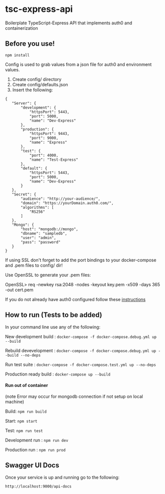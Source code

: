 # tsc-express-api
Boilerplate TypeScript-Express API that implements auth0 and containerization

## Before you use!

```npm install```

Config is used to grab values from a json file for auth0 and environment values.

 1. Create config/ directory
 2. Create config/defaults.json
 3. Insert the following:

 ```
{
    "Server": {
        "development": {
            "httpsPort": 5443,
            "port": 5000,
            "name": "Dev-Express"
        },
        "production": {
            "httpsPort": 9443,
            "port": 9000,
            "name": "Express"
        },
        "test": {
            "port": 4000,
            "name": "Test-Express"
        },
        "default": {
            "httpsPort": 5443,
            "port": 5000,
            "name": "Dev-Express"
        }
    },
    "Secret": {
        "audience": "http://your-audience/",
        "domain": "https://yourDomain.auth0.com/",
        "algorithms": [
            "RS256"
        ]
    },
    "Mongo": {
        "host": "mongodb://mongo",
        "dbname": "sampledb",
        "user": "admin",
        "pass": "password"
    }
}
 ```
 If using SSL don't forget to add the port bindings to your docker-compose and .pem files to config/ dir!

Use OpenSSL to generate your .pem files:

OpenSSL> req -newkey rsa:2048 -nodes -keyout key.pem -x509 -days 365 -out cert.pem


 If you do not already have auth0 configured follow these [instructions](https://auth0.com/docs/quickstart/backend/nodejs)

## How to run (Tests to be added)
In your command line use any of the following:

New development build : ```docker-compose -f docker-compose.debug.yml up --build```

Rebuild devevelopment : ```docker-compose -f docker-compose.debug.yml up --build --no-deps```

Run test suite : ```docker-compose -f docker-compose.test.yml up --no-deps```

Production ready build : ```docker-compose up --build```

#### Run out of container 

(note Error may occur for mongodb connection if not setup on local machine)

Build: ```npm run build```

Start: ```npm start```

Test: ```npm run test```

Development run : ```npm run dev```

Production run : ```npm run prod```

## Swagger UI Docs

Once your service is up and running go to the following:

```http://localhost:9000/api-docs```



